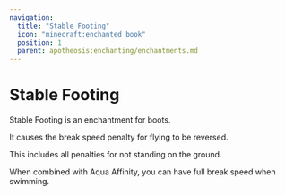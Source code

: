 ```yaml
---
navigation:
  title: "Stable Footing"
  icon: "minecraft:enchanted_book"
  position: 1
  parent: apotheosis:enchanting/enchantments.md
---
```


# Stable Footing

<Color id="blue">Stable Footing</Color> is an enchantment for boots.

It causes the break speed penalty for flying to be reversed.

This includes all penalties for not standing on the ground.

When combined with <Color id="blue">Aqua Affinity</Color>, you can have full break speed when swimming.

